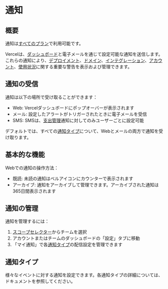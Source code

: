 # 通知

## 概要

通知は[すべてのプラン](/docs/plans)で利用可能です。

Vercelは、[ダッシュボード](/dashboard)と電子メールを通じて設定可能な通知を送信します。これらの通知により、[デプロイメント](/docs/deployments)、[ドメイン](/docs/domains)、[インテグレーション](/docs/integrations)、[アカウント](/docs/accounts)、[使用状況](/docs/limits/usage)に関する重要な警告を表示および管理できます。

## 通知の受信

通知は以下の場所で受け取ることができます：

- Web: Vercelダッシュボードにポップオーバーが表示されます
- メール: 設定したアラートがトリガーされたときに電子メールを受信
- SMS: SMSは、[支出管理](/docs/spend-management#managing-alert-threshold-notifications)通知に対してのみユーザーごとに設定可能

デフォルトでは、すべての[通知タイプ](#types-of-notifications)について、Webとメールの両方で通知を受け取ります。

## 基本的な機能

Webでの通知の操作方法：

- 既読: 未読の通知はベルアイコンにカウンターで表示されます
- アーカイブ: 通知をアーカイブして管理できます。アーカイブされた通知は365日間表示されます

## 通知の管理

通知を管理するには：

1. [スコープセレクター](/docs/dashboard-features#scope-selector)からチームを選択
2. アカウントまたはチームのダッシュボードの「設定」タブに移動
3. 「マイ通知」で各[通知タイプ](#types-of-notifications)の配信設定を管理できます

## 通知タイプ

様々なイベントに対する通知を設定できます。各通知タイプの詳細については、ドキュメントを参照してください。
